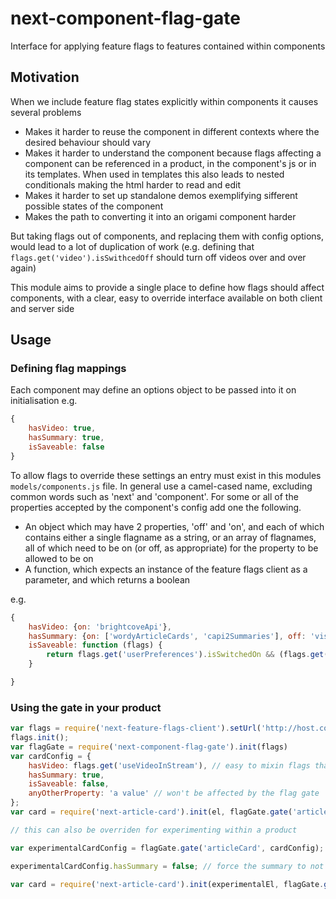 # next-component-flag-gate
Interface for applying feature flags to features contained within components

## Motivation

When we include feature flag states explicitly within components it causes several problems

 - Makes it harder to reuse the component in different contexts where the desired behaviour should vary
 - Makes it harder to understand the component because flags affecting a component can be referenced in a product, in the component's js or in its templates. When used in templates this also leads to nested conditionals making the html harder to read and edit
 - Makes it harder to set up standalone demos exemplifying sifferent possible states of the component
 - Makes the path to converting it into an origami component harder

But taking flags out of components, and replacing them with config options, would lead to a lot of duplication of work (e.g. defining that `flags.get('video').isSwithcedOff` should turn off videos over and over again)

This module aims to provide a single place to define how flags should affect components, with a clear, easy to override interface available on both client and server side


## Usage

### Defining flag mappings

Each component may define an options object to be passed into it on initialisation e.g.


```javascript
{
	hasVideo: true,
	hasSummary: true,
	isSaveable: false
}
```

To allow flags to override these settings an entry must exist in this modules `models/components.js` file. In general use a camel-cased name, excluding common words such as 'next' and 'component'. For some or all of the properties accepted by the component's config add one the following.

* An object which may have 2 properties, 'off' and 'on', and each of which contains either a single flagname as a string, or an array of flagnames, all of which need to be on (or off, as appropriate) for the property to be allowed to be on
* A function, which expects an instance of the feature flags client as a parameter, and which returns a boolean

e.g.

``` javascript
{
	hasVideo: {on: 'brightcoveApi'},
	hasSummary: {on: ['wordyArticleCards', 'capi2Summaries'], off: 'visuallyEnhancedCards'},
	isSaveable: function (flags) {
		return flags.get('userPreferences').isSwitchedOn && (flags.get('saveForLater').isSwitchedOn) || (flags.get('saveV2').isSwitchedOn())
	}

}

```

### Using the gate in your product

```javascript
var flags = require('next-feature-flags-client').setUrl('http://host.com')
flags.init();
var flagGate = require('next-component-flag-gate').init(flags)
var cardConfig = {
	hasVideo: flags.get('useVideoInStream'), // easy to mixin flags that affect an isolated part of the app
	hasSummary: true,
	isSaveable: false,
	anyOtherProperty: 'a value' // won't be affected by the flag gate
};
var card = require('next-article-card').init(el, flagGate.gate('articleCard', cardConfig));

// this can also be overriden for experimenting within a product

var experimentalCardConfig = flagGate.gate('articleCard', cardConfig);

experimentalCardConfig.hasSummary = false; // force the summary to not appear

var card = require('next-article-card').init(experimentalEl, flagGate.gate('articleCard', cardConfig));

```